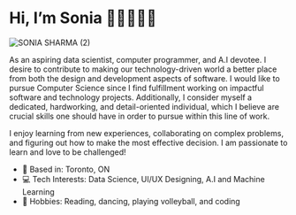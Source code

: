# Hi, I’m Sonia 👋🏽👩🏽‍💻
![SONIA SHARMA (2)](https://user-images.githubusercontent.com/71413895/186253846-0a7ac684-fdee-4ee9-af1a-02e22476d2f2.png)

As an aspiring data scientist, computer programmer, and A.I devotee. I desire to contribute to making our technology-driven world a better place from both the design and development aspects of software. I would like to pursue Computer Science since I find fulfillment working on impactful software and technology projects. Additionally, I consider myself a dedicated, hardworking, and detail-oriented individual, which I believe are crucial skills one should have in order to pursue within this line of work.


I enjoy learning from new experiences, collaborating on complex problems, and figuring out how to make the most effective decision. I am passionate to learn and love to be challenged!

- 📍 Based in: Toronto, ON
- 💻 Tech Interests: Data Science, UI/UX Designing, A.I and Machine Learning
- 👀 Hobbies: Reading, dancing, playing volleyball, and coding


<!---
soniasharma12/soniasharma12 is a ✨ special ✨ repository because its `README.md` (this file) appears on your GitHub profile.
You can click the Preview link to take a look at your changes.
--->
